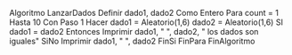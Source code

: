 Algoritmo LanzarDados
	Definir dado1, dado2 Como Entero
	Para count = 1 Hasta 10 Con Paso 1 Hacer
		dado1 = Aleatorio(1,6)
		dado2 = Aleatorio(1,6)
		SI dado1 = dado2 Entonces
			Imprimir dado1, " ", dado2, " los dados son iguales"
		SiNo
			Imprimir dado1, " ", dado2
		FinSi
	FinPara
FinAlgoritmo
